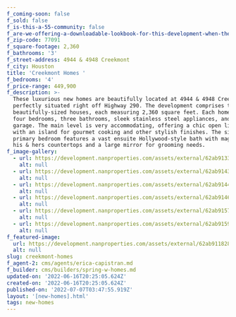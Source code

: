 ```yaml
---
f_coming-soon: false
f_sold: false
f_is-this-a-55-community: false
f_are-we-offering-a-downloadable-lookbook-for-this-development-when-they-submit-their-contact-info: false
f_zip-code: 77091
f_square-footage: 2,360
f_bathrooms: '3'
f_street-address: 4944 & 4948 Creekmont
f_city: Houston
title: 'Creekmont Homes '
f_bedrooms: '4'
f_price-range: 449,900
f_description: >-
  These luxurious new homes are beautifully located at 4944 & 4948 Creekmont dr,
  perfectly situated right off Highway 290. The development comprises two
  beautifully-sized houses, each measuring 2,360 square feet. Each home boasts
  four bedrooms, three bathrooms, sleek stainless steel appliances, and a 2-car
  garage. The main level is very accommodating, offering a chic open living area
  with an island for gourmet cooking and other stylish finishes. The sizable
  primary bedroom features a vast ensuite Hollywood-style bath with magnificent
  his & hers countertops and a large mirror for grooming needs.
f_image-gallery:
  - url: https://development.nanproperties.com/assets/external/62ab91331aa7752dd3a8d965_rmm_3150-hdr201.jpg
    alt: null
  - url: https://development.nanproperties.com/assets/external/62ab91435534387f94eb0084_rmm_3096-hdr201.jpg
    alt: null
  - url: https://development.nanproperties.com/assets/external/62ab91441aa775d02da8d96c_rmm_3072-hdr201.jpg
    alt: null
  - url: https://development.nanproperties.com/assets/external/62ab914620e39f7638b75ba7_rmm_3069-hdr201.jpg
    alt: null
  - url: https://development.nanproperties.com/assets/external/62ab9157cc07d7adbc8ea6db_rmm_3036-hdr201.jpg
    alt: null
  - url: https://development.nanproperties.com/assets/external/62ab915955db2a0eeb7da21e_rmm_3177-hdr201.jpg
    alt: null
f_featured-image:
  url: https://development.nanproperties.com/assets/external/62ab911828e6735b19baf121_rmm_3222-hdr201.jpg
  alt: null
slug: creekmont-homes
f_agent-2: cms/agents/erica-capistran.md
f_builder: cms/builders/spring-w-homes.md
updated-on: '2022-06-16T20:25:05.624Z'
created-on: '2022-06-16T20:25:05.624Z'
published-on: '2022-07-07T03:47:55.919Z'
layout: '[new-homes].html'
tags: new-homes
---
```



